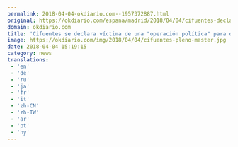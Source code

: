 ```yaml
---
permalink: 2018-04-04-okdiario.com--1957372887.html
original: https://okdiario.com/espana/madrid/2018/04/04/cifuentes-declara-victima-operacion-politica-desestabilizar-gobierno-madrid-2066324
domain: okdiario.com
title: 'Cifuentes se declara víctima de una "operación política" para desestabilizar al gobierno de Madrid'
image: https://okdiario.com/img/2018/04/04/cifuentes-pleno-master.jpg
date: 2018-04-04 15:19:15
category: news
translations: 
 - 'en'
 - 'de'
 - 'ru'
 - 'ja'
 - 'fr'
 - 'it'
 - 'zh-CN'
 - 'zh-TW'
 - 'ar'
 - 'pt'
 - 'hy'
---
```


